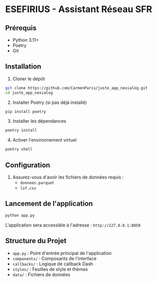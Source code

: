 # ESEFIRIUS - Assistant Réseau SFR

## Prérequis

- Python 3.11+
- Poetry
- Git

## Installation

1. Cloner le dépôt
```bash
git clone https://github.com/CarmenParis/juste_app_nexialog.git
cd juste_app_nexialog
```

2. Installer Poetry (si pas déjà installé)
```bash
pip install poetry
```

3. Installer les dépendances
```bash
poetry install
```

4. Activer l'environnement virtuel
```bash
poetry shell
```

## Configuration

1. Assurez-vous d'avoir les fichiers de données requis :
   - `donnees.parquet`
   - `lof.csv`

## Lancement de l'application

```bash
python app.py
```

L'application sera accessible à l'adresse : `http://127.0.0.1:8050`

## Structure du Projet

- `app.py` : Point d'entrée principal de l'application
- `components/` : Composants de l'interface
- `callbacks/` : Logique de callback Dash
- `styles/` : Feuilles de style et thèmes
- `data/` : Fichiers de données

